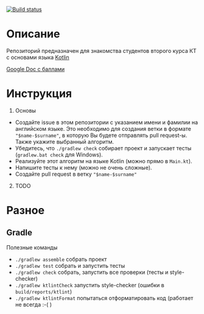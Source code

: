 [![Build status](https://travis-ci.org/anton-bannykh/ctddev-kotlin-demo-2017.svg?branch=master)](https://travis-ci.org/anton-bannykh/ctddev-kotlin-demo-2017)

# Описание

Репозиторий предназначен для знакомства студентов второго курса КТ с основами языка [Kotlin](kotlinlang.org)

[Google Doc c баллами](https://docs.google.com/spreadsheets/d/1rpBErIUVnsn0_QTr-PFzxGzP3exrx2vTqB1tMRyDSB8/edit?usp=sharing)

# Инструкция

1. Основы
  * Создайте issue в этом репозитории с указанием имени и фамилии на английском языке.
    Это необходимо для создания ветки в формате `"$name-$surname"`, в которую Вы будете отправлять pull request-ы.
    Также укажите выбранный алгоритм.
  * Убедитесь, что `./gradlew check` собирает проект и запускает тесты (`gradlew.bat check` для Windows).
  * Реализуйте этот алгоритм на языке Kotlin (можно прямо в `Main.kt`).
  * Напишите тесты к нему (можно не очень сложные).
  * Создайте pull request в ветку `"$name-$surname"`
2. TODO

# Разное

## Gradle

Полезные команды

* `./gradlew assemble` собрать проект
* `./gradlew test` собрать и запустить тесты
* `./gradlew check` собрать, запустить все проверки (тесты и style-checker)
* `./gradlew ktlintCheck` запустить style-checker (ошибки в `build/reports/ktlint`)
* `./gradlew ktlintFormat` попытаться отформатировать код (работает не всегда :-( )
